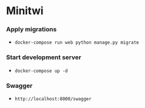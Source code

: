 # Minitwi

### Apply migrations
+ `docker-compose run web python manage.py migrate`

### Start development server
+ `docker-compose up -d`

### Swagger
+ `http://localhost:8000/swagger`